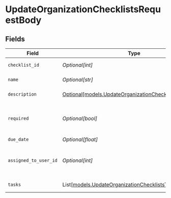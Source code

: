 # UpdateOrganizationChecklistsRequestBody


## Fields

| Field                                                                                                            | Type                                                                                                             | Required                                                                                                         | Description                                                                                                      |
| ---------------------------------------------------------------------------------------------------------------- | ---------------------------------------------------------------------------------------------------------------- | ---------------------------------------------------------------------------------------------------------------- | ---------------------------------------------------------------------------------------------------------------- |
| `checklist_id`                                                                                                   | *Optional[int]*                                                                                                  | :heavy_minus_sign:                                                                                               | Checklist identifier                                                                                             |
| `name`                                                                                                           | *Optional[str]*                                                                                                  | :heavy_minus_sign:                                                                                               | Checklist name                                                                                                   |
| `description`                                                                                                    | [Optional[models.UpdateOrganizationChecklistsDescription]](../models/updateorganizationchecklistsdescription.md) | :heavy_minus_sign:                                                                                               | Task description                                                                                                 |
| `required`                                                                                                       | *Optional[bool]*                                                                                                 | :heavy_minus_sign:                                                                                               | Indicates if the checklist completion is required                                                                |
| `due_date`                                                                                                       | *Optional[float]*                                                                                                | :heavy_minus_sign:                                                                                               | Due date                                                                                                         |
| `assigned_to_user_id`                                                                                            | *Optional[int]*                                                                                                  | :heavy_minus_sign:                                                                                               | User identifier assigned to the checklist                                                                        |
| `tasks`                                                                                                          | List[[models.UpdateOrganizationChecklistsTasks](../models/updateorganizationcheckliststasks.md)]                 | :heavy_minus_sign:                                                                                               | Checklist tasks                                                                                                  |
